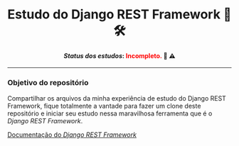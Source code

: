 <div align="center">
    <h1>
        Estudo do Django REST Framework 🥰 🛠️ 
    </h1>
    <h4>
        <i>Status dos estudos</i>: <strong style="color: red;"> Incompleto. </strong> 🚧 ⚠️
    </h4> 
</div>

---

### Objetivo do repositório

Compartilhar os arquivos da minha experiência de estudo do Django REST Framework, fique totalmente a vantade para fazer um clone deste repositório e iniciar seu estudo nessa maravilhosa ferramenta que é o *Django REST Framework*.

[Documentação do *Django REST Framework*](https://www.django-rest-framework.org/)

 

